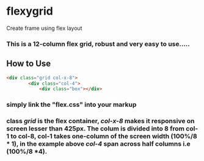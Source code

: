 # flexygrid
Create frame using flex layout
### This is a 12-column flex grid, robust and very easy to use.....

## How to Use

```HTML
<div class="grid col-x-8">
		<div class="col-4">
            <div class="box"></div>
```
### simply link the "flex.css" into your markup
### class *grid* is the flex container, *col-x-8* makes it responsive on screen lesser than 425px. The colum is divided into 8 from col-1 to col-8, col-1 takes one-column of the screen width (100%/8 * 1), in the example above *col-4* span across half columns i.e (100%/8 *4).
